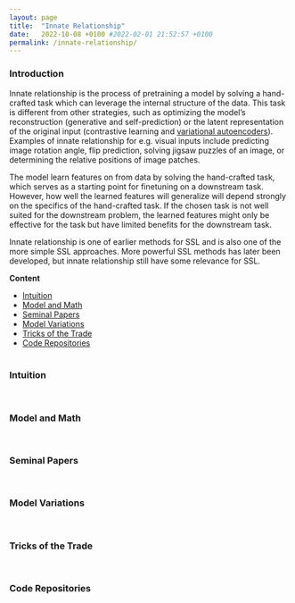 ```yaml
---
layout: page
title:  "Innate Relationship"
date:   2022-10-08 +0100 #2022-02-01 21:52:57 +0100
permalink: /innate-relationship/
---
```


### **Introduction**
Innate relationship is the process of pretraining a model by solving a hand-crafted task which can leverage the internal structure of the data. This task is different from other strategies, such as optimizing the model’s reconstruction (generative and self-prediction) or the latent representation of the original input (contrastive learning and [variational autoencoders](/ssl-blog/VAEs)). Examples of innate relationship for e.g. visual inputs include predicting image rotation angle, flip prediction, solving jigsaw puzzles of an image, or determining the relative positions of image patches.

The model learn features on from data by solving the hand-crafted task, which serves as a starting point for finetuning on a downstream task. However, how well the learned features will generalize will depend strongly on the specifics of the hand-crafted task. If the chosen task is not well suited for the downstream problem, the learned features might only be effective for the task but have limited benefits for the downstream task.

Innate relationship is one of earlier methods for SSL and is also one of the more simple SSL approaches. More powerful SSL methods has later been developed, but innate relationship still have some relevance for SSL.

**Content**
* [Intuition](#intuition)  
* [Model and Math](#model-and-math)  
* [Seminal Papers](#seminal-papers)  
* [Model Variations](#variations)  
* [Tricks of the Trade](#tricks-of-the-trade)  
* [Code Repositories](#code-repositories)  
&nbsp;

### **Intuition**<a name="#intuition"></a>
&nbsp; 

### **Model and Math**<a name="#model-and-math"></a>
&nbsp;

### **Seminal Papers**<a name="#seminal-papers"></a>
&nbsp;

### **Model Variations**<a name="#variations"></a>
&nbsp;

### **Tricks of the Trade**<a name="#tricks-of-the-trade"></a>
&nbsp;


### **Code Repositories**<a name="#code-repositories"></a>



